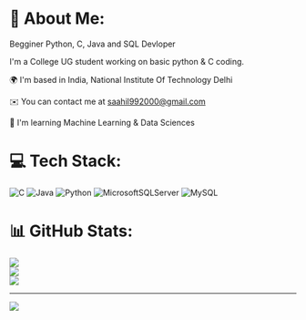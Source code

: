 # 💫 About Me:
Begginer Python, C, Java and SQL Devloper<br>

I'm a College UG student working on basic python & C coding.<br>

🌍  I'm based in India, National Institute Of Technology Delhi<br>

✉️  You can contact me at saahil992000@gmail.com<br>

🧠  I'm learning Machine Learning & Data Sciences


# 💻 Tech Stack:
![C](https://img.shields.io/badge/c-%2300599C.svg?style=for-the-badge&logo=c&logoColor=white) ![Java](https://img.shields.io/badge/java-%23ED8B00.svg?style=for-the-badge&logo=openjdk&logoColor=white) ![Python](https://img.shields.io/badge/python-3670A0?style=for-the-badge&logo=python&logoColor=ffdd54) ![MicrosoftSQLServer](https://img.shields.io/badge/Microsoft%20SQL%20Server-CC2927?style=for-the-badge&logo=microsoft%20sql%20server&logoColor=white) ![MySQL](https://img.shields.io/badge/mysql-%2300000f.svg?style=for-the-badge&logo=mysql&logoColor=white)
# 📊 GitHub Stats:
![](https://github-readme-stats.vercel.app/api?username=Saahil-Kapoor&theme=dark&hide_border=false&include_all_commits=false&count_private=false)<br/>
![](https://github-readme-streak-stats.herokuapp.com/?user=Saahil-Kapoor&theme=dark&hide_border=false)<br/>
![](https://github-readme-stats.vercel.app/api/top-langs/?username=Saahil-Kapoor&theme=dark&hide_border=false&include_all_commits=false&count_private=false&layout=compact)

---
[![](https://visitcount.itsvg.in/api?id=Saahil-Kapoor&icon=0&color=0)](https://visitcount.itsvg.in)

<!-- Proudly created with GPRM ( https://gprm.itsvg.in ) -->

